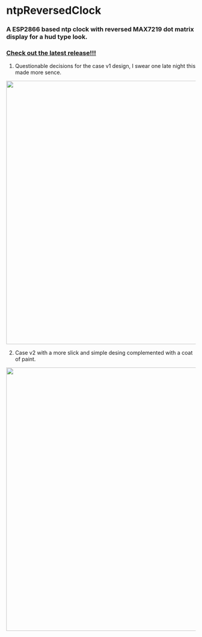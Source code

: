 # ntpReversedClock
### A ESP2866 based ntp clock with reversed MAX7219 dot matrix display for a hud type look.

### [Check out the latest release!!!](https://github.com/PureCilantro/ntpReversedClock/releases/latest)

1. Questionable decisions for the case v1 design, I swear one late night this made more sence.

<img src="https://github.com/PureCilantro/ntpReversedClock/assets/123120513/7ed34455-168d-49a8-a47a-88646a1f841a" width="700"/><br>


2. Case v2 with a more slick and simple desing complemented with a coat of paint.

<img src="https://github.com/PureCilantro/ntpReversedClock/assets/123120513/e5302309-8dd2-40dd-9889-268354ae9349" width="700"/>
